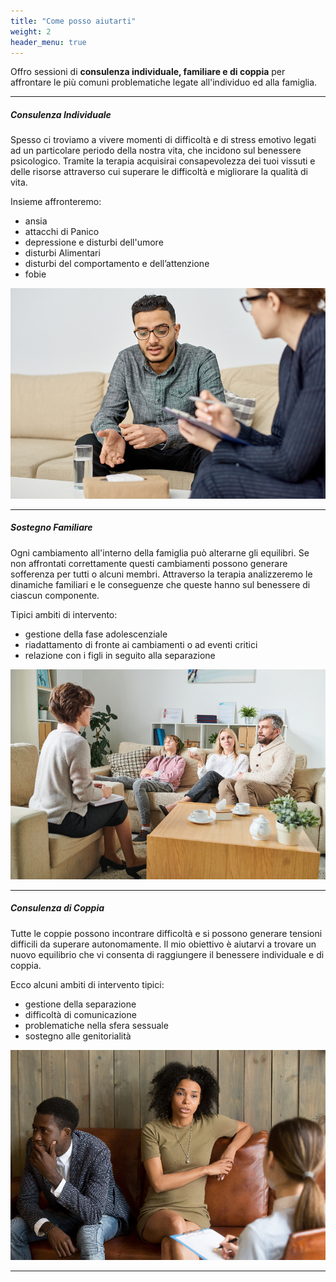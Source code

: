 ```yaml
---
title: "Come posso aiutarti"
weight: 2
header_menu: true
---
```


Offro sessioni di **consulenza individuale, familiare e di coppia** per affrontare le più comuni problematiche legate all'individuo ed alla famiglia.

---
##### Consulenza Individuale

Spesso ci troviamo a vivere momenti di difficoltà e di stress emotivo legati ad un particolare periodo della nostra vita, che incidono sul benessere psicologico.
Tramite la terapia acquisirai consapevolezza dei tuoi vissuti e delle risorse attraverso cui superare le difficoltà e migliorare la qualità di vita.

Insieme affronteremo:
- ansia
- attacchi di Panico
- depressione e disturbi dell'umore
- disturbi Alimentari
- disturbi del comportamento e dell’attenzione
- fobie

![Individual Therapy](images/individual-therapy.jpg)

---

##### Sostegno Familiare

Ogni cambiamento all'interno della famiglia può alterarne gli equilibri. Se non affrontati correttamente questi cambiamenti possono generare sofferenza per tutti o alcuni membri.
Attraverso la terapia analizzeremo le dinamiche familiari e le conseguenze che queste hanno sul benessere di ciascun componente.

Tipici ambiti di intervento:
- gestione della fase adolescenziale 
- riadattamento di fronte ai cambiamenti o ad eventi critici
- relazione con i figli in seguito alla separazione

![Family Therapy](images/family-therapy.jpg)

---

##### Consulenza di Coppia

Tutte le coppie possono incontrare difficoltà e si possono generare tensioni difficili da superare autonomamente. 
Il mio obiettivo è aiutarvi a trovare un nuovo equilibrio che vi consenta di raggiungere il benessere individuale e di coppia.

Ecco alcuni ambiti di intervento tipici:
- gestione della separazione
- difficoltà di comunicazione 
- problematiche nella sfera sessuale
- sostegno alle genitorialità


![Couples Therapy](images/couples-therapy.jpg)

---
